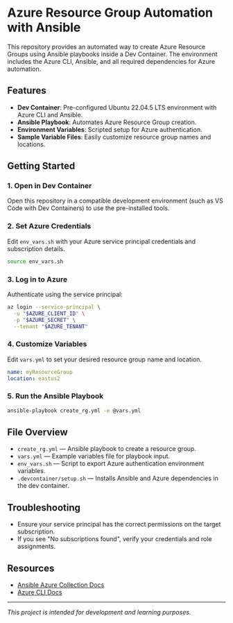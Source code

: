# Azure Resource Group Automation with Ansible

This repository provides an automated way to create Azure Resource Groups using Ansible playbooks inside a Dev Container. The environment includes the Azure CLI, Ansible, and all required dependencies for Azure automation.

## Features

- **Dev Container**: Pre-configured Ubuntu 22.04.5 LTS environment with Azure CLI and Ansible.
- **Ansible Playbook**: Automates Azure Resource Group creation.
- **Environment Variables**: Scripted setup for Azure authentication.
- **Sample Variable Files**: Easily customize resource group names and locations.

## Getting Started

### 1. Open in Dev Container

Open this repository in a compatible development environment (such as VS Code with Dev Containers) to use the pre-installed tools.

### 2. Set Azure Credentials

Edit `env_vars.sh` with your Azure service principal credentials and subscription details.

```sh
source env_vars.sh
```

### 3. Log in to Azure

Authenticate using the service principal:

```sh
az login --service-principal \
  -u "$AZURE_CLIENT_ID" \
  -p "$AZURE_SECRET" \
  --tenant "$AZURE_TENANT"
```

### 4. Customize Variables

Edit `vars.yml` to set your desired resource group name and location.

```yaml
name: myResourceGroup
location: eastus2
```

### 5. Run the Ansible Playbook

```sh
ansible-playbook create_rg.yml -e @vars.yml
```

## File Overview

- `create_rg.yml` — Ansible playbook to create a resource group.
- `vars.yml` — Example variables file for playbook input.
- `env_vars.sh` — Script to export Azure authentication environment variables.
- `.devcontainer/setup.sh` — Installs Ansible and Azure dependencies in the dev container.

## Troubleshooting

- Ensure your service principal has the correct permissions on the target subscription.
- If you see "No subscriptions found", verify your credentials and role assignments.

## Resources

- [Ansible Azure Collection Docs](https://docs.ansible.com/ansible/latest/collections/azure/azcollection/)
- [Azure CLI Docs](https://learn.microsoft.com/en-us/cli/azure/)

---
*This project is intended for development and learning purposes.*